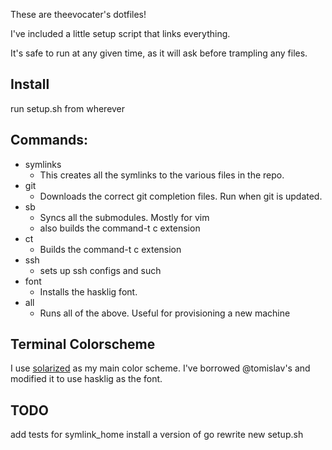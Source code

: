 These are theevocater's dotfiles!

I've included a little setup script that links everything.

It's safe to run at any given time, as it will ask before trampling any files.

## Install
run setup.sh from wherever

## Commands:
* symlinks
  * This creates all the symlinks to the various files in the repo.
* git
  * Downloads the correct git completion files. Run when git is updated.
* sb
  * Syncs all the submodules. Mostly for vim
  * also builds the command-t c extension
* ct
  * Builds the command-t c extension
* ssh
  * sets up ssh configs and such
* font
  * Installs the hasklig font.
* all
  * Runs all of the above. Useful for provisioning a new machine

## Terminal Colorscheme
I use
[solarized](https://github.com/tomislav/osx-terminal.app-colors-solarized) as
my main color scheme. I've borrowed @tomislav's and modified it to use hasklig
as the font.

## TODO
add tests for symlink_home
install a version of go
rewrite new setup.sh
